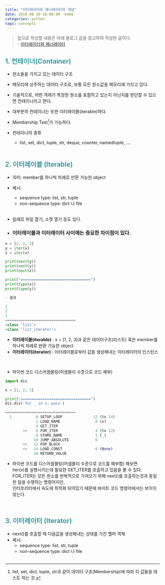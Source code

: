 ```yaml
---
title: "이터레이터와 제너레이터의 개념"
date: 2018-08-30 16:00:00 -0400
categories: python
tags: concepts
---
```

> 앞으로 작성할 내용은 아래 블로그 글을 참고하여 작성한 글이다. <br>
    - [이터레이터와 제너레이터](https://mingrammer.com/translation-iterators-vs-generators/)

## <span style="color:#36999F"> 1. 컨테이너(Container) </span>
- 원소들을 가지고 있는 데이터 구조
- 메모리에 상주하는 데이터 구조로, 보통 모든 원소값을 메모리에 가지고 있다.
- 기술적으로, 어떤 객체가 특정한 원소를 포함하고 있는지 아닌지를 판단할 수 있으면 컨테이너라고 한다.
-  대부분의 컨테이너는 또한 이터레이블(iterable)하다.
- Membership Test[^1]가 가능하다. <br>
   [^1]: list, set, dict, tuple, str과 같이 데이터 구조(Membership)에 따라 각 값들을 테스트 하는 것.
- 컨테이너의 종류
    - list, set, dict, tuple, str, deque, counter, namedtuple, ....
    
    <br>

## <span style="color:#36999F"> 2. 이터레이블 (Iterable) </span>
-  의미: member를 하나씩 차례로 반환 가능한 object
-  예시: <br>
    - sequence type: list, str, tuple <br>
    - non-sequence type: dict 나 file <br>
        <br>
        
-  일례로 파일 열기, 소켓 열기 등도 있다.

- ### <b>이터레이블과 이터레이터 사이에는 중요한 차이점이 있다.</b>

```python
x = [1, 2, 3]
y = iter(x)
z = iter(x)

print(next(y))
print(next(y))
print(next(z))

print("================================")
print(type(x))
print(type(y))

- 결과

1
2
1
================================
<class 'list'>
<class 'list_iterator'>
```

-  <b>이터레이블(iterable)</b> : x = [1, 2, 3]과 같은 데이터구조(리스트) 혹은 member를 하나씩 차례로 반환 가능한 object <br>
-  <b>이터레이터(iterator)</b> : 이터레이블로부터 값을 생성해내는 이터레이터의 인스턴스 <br>
<br>

- 파이썬 코드 디스어셈블링(어셈블리 수준으로 코드 해부)

```python
import dis

x = [1, 2, 3]

print("================================")
dis.dis('for _ in x: pass')

================================
  1           0 SETUP_LOOP              12 (to 14)
              2 LOAD_NAME                0 (x)
              4 GET_ITER
        >>    6 FOR_ITER                 4 (to 12)
              8 STORE_NAME               1 (_)
             10 JUMP_ABSOLUTE            6
        >>   12 POP_BLOCK
        >>   14 LOAD_CONST               0 (None)
             16 RETURN_VALUE
```
- 파이썬 코드를 디스어셈블링(어셈블리 수준으로 코드를 해부함) 해보면 <br>
 iter(x)를 실행시키는데 필요한 GET_ITER를 호출하고 있음을 볼 수 있다. <br>
 FOR_ITER는 모든 원소를 반복적으로 가져오기 위해 next()를 호출하는것과 동일한 일을 수행하는 명령어지만, <br>
 인터프리터에서 속도에 최적화 되어있기 때문에 바이트 코드 명령어에서는 보이지 않는다. <br>

    <br>

## <span style="color:#36999F"> 3. 이터레이터 (Iterator) </span>
-  next()를 호출할 때 다음값을 생성해내는 상태를 가진 헬퍼 객체
-  예시: <br>
    - sequence type: list, str, tuple <br>
    - non-sequence type: dict 나 file <br>
        <br>
        